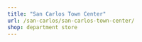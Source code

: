 ```yaml
---
title: "San Carlos Town Center"
url: /san-carlos/san-carlos-town-center/
shop: department store
---
```


